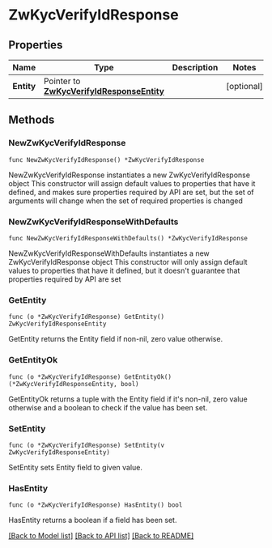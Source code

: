 # ZwKycVerifyIdResponse

## Properties

Name | Type | Description | Notes
------------ | ------------- | ------------- | -------------
**Entity** | Pointer to [**ZwKycVerifyIdResponseEntity**](ZwKycVerifyIdResponseEntity.md) |  | [optional] 

## Methods

### NewZwKycVerifyIdResponse

`func NewZwKycVerifyIdResponse() *ZwKycVerifyIdResponse`

NewZwKycVerifyIdResponse instantiates a new ZwKycVerifyIdResponse object
This constructor will assign default values to properties that have it defined,
and makes sure properties required by API are set, but the set of arguments
will change when the set of required properties is changed

### NewZwKycVerifyIdResponseWithDefaults

`func NewZwKycVerifyIdResponseWithDefaults() *ZwKycVerifyIdResponse`

NewZwKycVerifyIdResponseWithDefaults instantiates a new ZwKycVerifyIdResponse object
This constructor will only assign default values to properties that have it defined,
but it doesn't guarantee that properties required by API are set

### GetEntity

`func (o *ZwKycVerifyIdResponse) GetEntity() ZwKycVerifyIdResponseEntity`

GetEntity returns the Entity field if non-nil, zero value otherwise.

### GetEntityOk

`func (o *ZwKycVerifyIdResponse) GetEntityOk() (*ZwKycVerifyIdResponseEntity, bool)`

GetEntityOk returns a tuple with the Entity field if it's non-nil, zero value otherwise
and a boolean to check if the value has been set.

### SetEntity

`func (o *ZwKycVerifyIdResponse) SetEntity(v ZwKycVerifyIdResponseEntity)`

SetEntity sets Entity field to given value.

### HasEntity

`func (o *ZwKycVerifyIdResponse) HasEntity() bool`

HasEntity returns a boolean if a field has been set.


[[Back to Model list]](../README.md#documentation-for-models) [[Back to API list]](../README.md#documentation-for-api-endpoints) [[Back to README]](../README.md)


